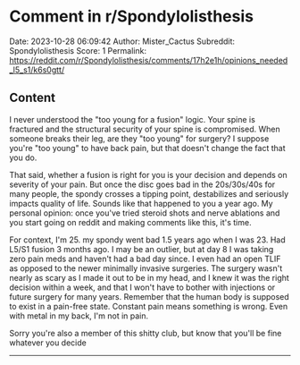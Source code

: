 # Comment in r/Spondylolisthesis

Date: 2023-10-28 06:09:42
Author: Mister_Cactus
Subreddit: Spondylolisthesis
Score: 1
Permalink: https://reddit.com/r/Spondylolisthesis/comments/17h2e1h/opinions_needed_l5_s1/k6s0gtt/

## Content

I never understood the "too young for a fusion" logic. Your spine is fractured and the structural security of your spine is compromised. When someone breaks their leg, are they "too young" for surgery? I suppose you're "too young" to have back pain, but that doesn't change the fact that you do.

That said, whether a fusion is right for you is your decision and depends on severity of your pain. But once the disc goes bad in the 20s/30s/40s for many people, the spondy crosses a tipping point, destabilizes and seriously impacts quality of life. Sounds like that happened to you a year ago. My personal opinion: once you've tried steroid shots and nerve ablations and you start going on reddit and making comments like this, it's time.

For context, I'm 25. my spondy went bad 1.5 years ago when I was 23. Had L5/S1 fusion 3 months ago. I may be an outlier, but at day 8 I was taking zero pain meds and haven't had a bad day since. I even had an open TLIF as opposed to the newer minimally invasive surgeries. The surgery wasn't nearly as scary as I made it out to be in my head, and I knew it was the right decision within a week, and that I won't have to bother with injections or future surgery for many years. Remember that the human body is supposed to exist in a pain-free state. Constant pain means something is wrong. Even with metal in my back, I'm not in pain.

Sorry you're also a member of this shitty club, but know that you'll be fine whatever you decide

---
